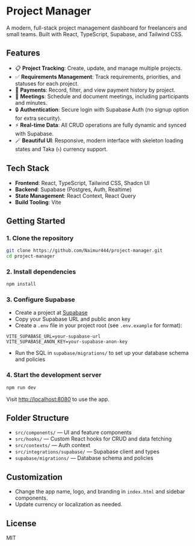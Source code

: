 # Project Manager

A modern, full-stack project management dashboard for freelancers and small teams. Built with React, TypeScript, Supabase, and Tailwind CSS.

## Features

- 📋 **Project Tracking**: Create, update, and manage multiple projects.
- ✅ **Requirements Management**: Track requirements, priorities, and statuses for each project.
- 💸 **Payments**: Record, filter, and view payment history by project.
- 📅 **Meetings**: Schedule and document meetings, including participants and minutes.
- 🔒 **Authentication**: Secure login with Supabase Auth (no signup option for extra security).
- ⚡ **Real-time Data**: All CRUD operations are fully dynamic and synced with Supabase.
- 🪄 **Beautiful UI**: Responsive, modern interface with skeleton loading states and Taka (৳) currency support.

## Tech Stack

- **Frontend**: React, TypeScript, Tailwind CSS, Shadcn UI
- **Backend**: Supabase (Postgres, Auth, Realtime)
- **State Management**: React Context, React Query
- **Build Tooling**: Vite

## Getting Started

### 1. Clone the repository

```bash
git clone https://github.com/Naimur444/project-manager.git
cd project-manager
```

### 2. Install dependencies

```bash
npm install
```

### 3. Configure Supabase

- Create a project at [Supabase](https://supabase.com/)
- Copy your Supabase URL and public anon key
- Create a `.env` file in your project root (see `.env.example` for format):

```
VITE_SUPABASE_URL=your-supabase-url
VITE_SUPABASE_ANON_KEY=your-supabase-anon-key
```

- Run the SQL in `supabase/migrations/` to set up your database schema and policies

### 4. Start the development server

```bash
npm run dev
```

Visit [http://localhost:8080](http://localhost:8080) to use the app.

## Folder Structure

- `src/components/` — UI and feature components
- `src/hooks/` — Custom React hooks for CRUD and data fetching
- `src/contexts/` — Auth context
- `src/integrations/supabase/` — Supabase client and types
- `supabase/migrations/` — Database schema and policies

## Customization

- Change the app name, logo, and branding in `index.html` and sidebar components.
- Update currency or localization as needed.

## License

MIT
